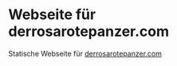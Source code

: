 # Webseite für derrosarotepanzer.com

Statische Webseite für [derrosarotepanzer.com](https://derrosarotepanzer.com)

